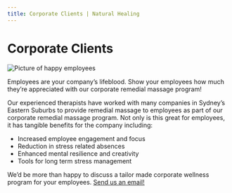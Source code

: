 ```yaml
---
title: Corporate Clients | Natural Healing
---
```


# Corporate Clients

<img alt="Picture of happy employees" src="/happy-employees.jpg" title="Picture of happy employees" class="w-full" />

Employees are your company’s lifeblood. Show your employees how much they’re appreciated with our corporate remedial massage program!

Our experienced therapists have worked with many companies in Sydney’s Eastern Suburbs to provide remedial massage to employees as part of our corporate remedial massage program. Not only is this great for employees, it has tangible benefits for the company including:

- Increased employee engagement and focus
- Reduction in stress related absences
- Enhanced mental resilience and creativity
- Tools for long term stress management

We’d be more than happy to discuss a tailor made corporate wellness program for your employees. [Send us an email!](/contact-us)

